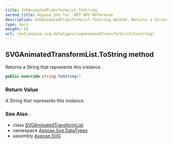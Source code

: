 ```yaml
---
title: SVGAnimatedTransformList.ToString
second_title: Aspose.SVG for .NET API Reference
description: SVGAnimatedTransformList ToString method. Returns a String that represents this instance
type: docs
weight: 10
url: /net/aspose.svg.datatypes/svganimatedtransformlist/tostring/
---
```

## SVGAnimatedTransformList.ToString method

Returns a String that represents this instance.

```csharp
public override string ToString()
```

### Return Value

A String that represents this instance.

### See Also

* class [SVGAnimatedTransformList](../)
* namespace [Aspose.Svg.DataTypes](../../../aspose.svg.datatypes/)
* assembly [Aspose.SVG](../../../)
